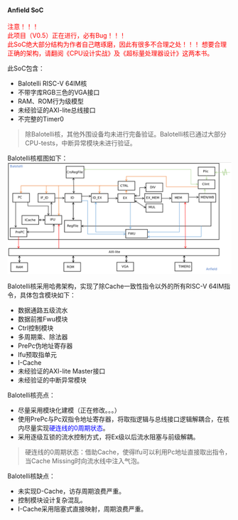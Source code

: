 <!--
 * @Author: Kai Zhou && zhouk9864@gmail.com
 * @Date: 2022-09-27 16:33:56
 * @LastEditors: Kai Zhou && zhouk9864@gmail.com
 * @LastEditTime: 2022-09-27 16:58:57
 * @FilePath: /Anfield/Readme.md
 * @Description: 
 * 
 * Copyright (c) 2022 by Kai Zhou zhouk9864@gmail.com, All Rights Reserved. 
-->
#### Anfield SoC
<font color=red>注意！！！  
此项目（V0.5）正在进行，必有Bug！！！  
此SoC绝大部分结构为作者自己瞎琢磨，因此有很多不合理之处！！！
想要合理正确的架构，请翻阅《CPU设计实战》及《超标量处理器设计》这两本书。
</font>

此SoC包含：
* Balotelli RISC-V 64IM核
* 不带字库RGB三色的VGA接口
* RAM、ROM行为级模型
* 未经验证的AXI-lite总线接口
* 不完整的Timer0 

> 除Balotelli核，其他外围设备均未进行完备验证。Balotelli核已通过大部分CPU-tests，中断异常模块未进行验证。  

Balotelli核框图如下：
<img src="https://github.com/Kaigard/Anfield/blob/V0.5/doc/design.png"> 

Balotelli核采用哈弗架构，实现了除Cache一致性指令以外的所有RISC-V 64IM指令，具体包含模块如下： 
* 数据通路五级流水
* 数据前推Fwu模块
* Ctrl控制模块
* 多周期乘、除法器
* PrePc伪地址寄存器
* Ifu预取指单元
* I-Cache
* 未经验证的AXI-lite Master接口 
* 未经验证的中断异常模块


Balotelli核亮点： 

* 尽量采用模块化建模（正在修改。。。）
* 使用PrePc与Pc双指令地址寄存器，将取指逻辑与总线接口逻辑解耦合，在核内尽量实现<font color=blue>硬连线的0周期状态</font>。
* 采用逐级互锁的流水控制方式，将Ex级以后流水阻塞与前级解耦。

> 硬连线的0周期状态：借助Cache，使得Ifu可以利用Pc地址直接取出指令，当Cache Missing时向流水线中注入气泡。

Balotelli核缺点：  
* 未实现D-Cache，访存周期浪费严重。
* 控制模块设计复杂混乱。
* I-Cache采用阻塞式直接映射，周期浪费严重。
